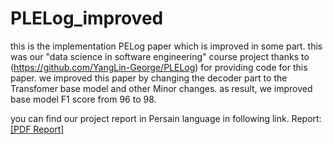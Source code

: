# PLELog_improved
this is the implementation PELog paper which is improved in some part. this was our "data science in software engineering" course project
thanks to (https://github.com/YangLin-George/PLELog) for providing code for this paper.
we improved this paper by changing the decoder part to the Transfomer base model and other Minor changes.
as result, we improved base model F1 score from 96 to 98.

you can find our project report in Persain language in following link.
Report: [[PDF Report]](project_report.pdf) 

